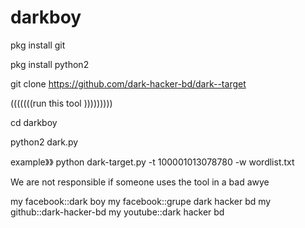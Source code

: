 # darkboy

pkg install git 


pkg install python2 

git clone https://github.com/dark-hacker-bd/dark--target

(((((((run this tool )))))))))

cd darkboy

python2 dark.py

example》》  python dark-target.py -t 100001013078780 -w wordlist.txt

We are not responsible if someone uses the tool in a bad awye


my facebook::dark boy
my facebook::grupe dark hacker bd
my github::dark-hacker-bd
my youtube::dark hacker bd
